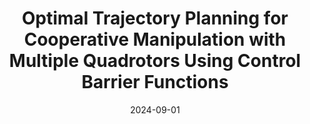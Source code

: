 ---
title: Optimal Trajectory Planning for Cooperative Manipulation with Multiple Quadrotors Using Control Barrier Functions
authors:
- Arpan Pallar
- Guanrui Li
- Mrunal Sarvaiya
- Giuseppe Loianno
author_notes:
- "Equal contribution"
- "Equal contribution"
date: '2024-09-01'
show_date: false
publishDate: '2024-11-18T23:48:37.432694Z'
publication_types:
- paper-conference
publication: '*IEEE International Conference on Robotics and Automation (ICRA 2024) (under review)*'
summary: '*IEEE International Conference on Robotics and Automation (ICRA) (under review)*, 2025'

links:

#url_pdf: ''
#url_code: ''
#url_dataset: ''
#url_poster: ''
#url_project: ''
#url_slides: ''
#url_source: ''
#url_video: ''

# links:
# - name: ""
#   url: ""

image:
  caption: ''
  focal_point: ""
  preview_only: false
---